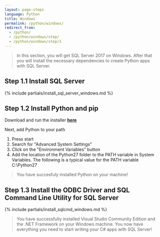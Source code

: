 ```yaml
---
layout: page-steps
language: Python
title: Windows
permalink: /python/windows/
redirect_from:
  - /python/
  - /python/windows/step/
  - /python/windows/step/1
---
```


> In this section, you will get SQL Server 2017 on Windows. After that you will install the necessary dependencies to create Python apps with SQL Server. 

## Step 1.1 Install SQL Server
{% include partials/install_sql_server_windows.md %}

## Step 1.2 Install Python and pip

Download and run the installer [**here**](https://www.python.org/downloads/)

Next, add Python to your path

1. Press start 
2. Search for "Advanced System Settings" 
3. Click on the "Environment Variables" button 
4. Add the location of the Python27 folder to the PATH variable in System Variables. The following is a typical value for the PATH variable C:\Python27

> You have succesfuly installed Python on your machine! 

## Step 1.3 Install the ODBC Driver and SQL Command Line Utility for SQL Server
{% include partials/install_sqlcmd_windows.md %}

> You have successfully installed Visual Studio Community Edition and the .NET Framework on your Windows machine. You now have everything you need to start writing your C# apps with SQL Server!
